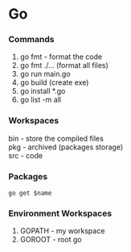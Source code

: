 # Go

### Commands
1. go fmt - format the code
2. go fmt ./... (format all files)
3. go run main.go
4. go build (create exe)
5. go install *.go 
6. go list -m all


### Workspaces 
 
bin - store the compiled files  
pkg - archived (packages storage)  
src - code  

### Packages

```
go get $name
```

### Environment Workspaces
1. GOPATH - my workspace
2. GOROOT - root go 

